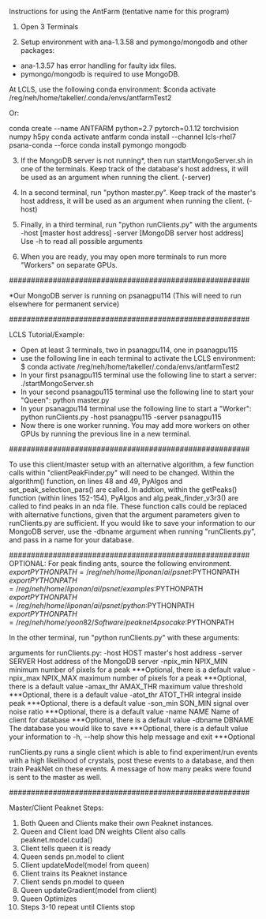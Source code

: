 Instructions for using the AntFarm (tentative name for this program)

1) Open 3 Terminals

2) Setup environment with ana-1.3.58 and pymongo/mongodb and other packages:
+ ana-1.3.57 has error handling for faulty idx files.
+ pymongo/mongodb is required to use MongoDB.

At LCLS, use the following conda environment:
$conda activate /reg/neh/home/takeller/.conda/envs/antfarmTest2

Or:

conda create --name ANTFARM python=2.7 pytorch=0.1.12 torchvision numpy h5py
conda activate antfarm
conda install --channel lcls-rhel7 psana-conda --force
conda install pymongo mongodb

3) If the MongoDB server is not running*, then run startMongoServer.sh in one
of the terminals. Keep track of the database's host address,
it will be used as an argument when running the client. (-server)

4) In a second terminal, run "python master.py".
Keep track of the master's host address,
it will be used as an argument when running the client. (-host)

5) Finally, in a third terminal, run "python runClients.py" with 
the arguments -host [master host address] -server [MongoDB server host address]
Use -h to read all possible arguments

6) When you are ready, you may open more terminals to run more "Workers"
on separate GPUs.

#######################################################

*Our MongoDB server is running on psanagpu114
(This will need to run elsewhere for permanent service)

#######################################################

LCLS Tutorial/Example:

- Open at least 3 terminals, two in psanagpu114, one in psanagpu115
- use the following line in each terminal to activate the LCLS environment:
$ conda activate /reg/neh/home/takeller/.conda/envs/antfarmTest2
- In your first psanagpu115 terminal use the following line to start a server:
./startMongoServer.sh
- In your second psanagpu115 terminal use the following line to start your "Queen":
python master.py
- In your psanagpu114 terminal use the following line to start a "Worker":
python runClients.py -host psanagpu115 -server psanagpu115
- Now there is one worker running. You may add more workers on other GPUs by running
the previous line in a new terminal.

#######################################################

To use this client/master setup with an alternative algorithm,
a few function calls within "clientPeakFinder.py" will need to be changed.
Within the algorithm() function, on lines 48 and 49, PyAlgos and
set_peak_selection_pars() are called. In addtion, within the getPeaks()
function (within lines 152-154), PyAlgos and alg.peak_finder_v3r3() are
called to find peaks in an nda file. These function calls could be replaced
with alternative functions, given that the argument parameters given to
runClients.py are sufficient. If you would like to save your information to
our MongoDB server, use the -dbname argument when running "runClients.py",
and pass in a name for your database.

#######################################################
OPTIONAL: For peak finding ants, source the following environment.
$export PYTHONPATH=/reg/neh/home/liponan/ai/psnet:$PYTHONPATH
$export PYTHONPATH=/reg/neh/home/liponan/ai/psnet/examples:$PYTHONPATH
$export PYTHONPATH=/reg/neh/home/liponan/ai/psnet/python:$PYTHONPATH
$export PYTHONPATH=/reg/neh/home/yoon82/Software/peaknet4psocake:$PYTHONPATH

In the other terminal, run "python runClients.py" with these arguments:

arguments for runClients.py:
  -host HOST          master's host address
  -server SERVER      Host address of the MongoDB server
  -npix_min NPIX_MIN  minimum number of pixels for a peak ***Optional, there is a default value
  -npix_max NPIX_MAX  maximum number of pixels for a peak ***Optional, there is a default value
  -amax_thr AMAX_THR  maximum value threshold             ***Optional, there is a default value
  -atot_thr ATOT_THR  integral inside peak                ***Optional, there is a default value
  -son_min SON_MIN    signal over noise ratio             ***Optional, there is a default value
  -name NAME          Name of client for database         ***Optional, there is a default value
  -dbname DBNAME      The database you would like to save ***Optional, there is a default value
                      your information to
  -h, --help          show this help message and exit     ***Optional

runClients.py runs a single client which is able to find experiment/run events with a high likelihood
 of crystals, post these events to a database, and then train PeakNet on these events. A message
 of how many peaks were found is sent to the master as well.

#######################################################

Master/Client Peaknet Steps:

1. Both Queen and Clients make their own Peaknet instances.
2. Queen and Client load DN weights
   Client also calls peaknet.model.cuda()
3. Client tells queen it is ready
4. Queen sends pn.model to client
5. Client updateModel(model from queen)
6. Client trains its Peaknet instance
7. Client sends pn.model to queen
8. Queen updateGradient(model from client)
9. Queen Optimizes
10. Steps 3-10 repeat until Clients stop
